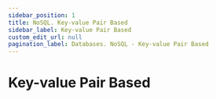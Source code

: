 ```yaml
---
sidebar_position: 1
title: NoSQL. Key-value Pair Based
sidebar_label: Key-value Pair Based
custom_edit_url: null
pagination_label: Databases. NoSQL - Key-value Pair Based
---
```


# Key-value Pair Based